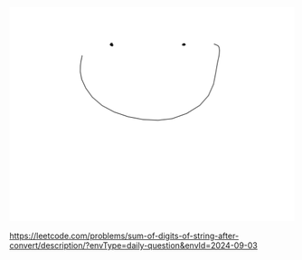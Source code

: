 ![solv](solv.jpg)

https://leetcode.com/problems/sum-of-digits-of-string-after-convert/description/?envType=daily-question&envId=2024-09-03